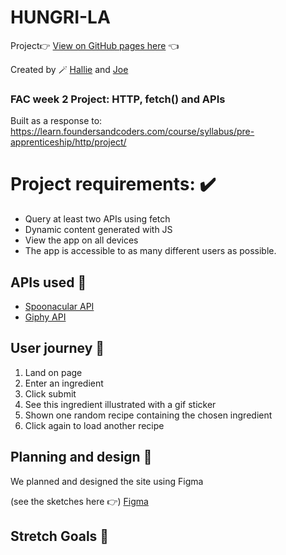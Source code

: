 # HUNGRI-LA

Project👉 [View on GitHub pages here](https://vasystus.github.io/hungri-la/) 👈


Created by 🪄 [Hallie](https://github.com/Vasystus) and [Joe](https://github.com/joe-dev-public)

### FAC week 2 Project: HTTP, fetch() and APIs
Built as a response to: https://learn.foundersandcoders.com/course/syllabus/pre-apprenticeship/http/project/


# Project requirements: ✔️	

- Query at least two APIs using fetch
- Dynamic content generated with JS
- View the app on all devices
- The app is accessible to as many different users as possible.


## APIs used 📢

- [Spoonacular API](https://spoonacular.com/food-api/docs#Search-Recipes-by-Ingredients)
- [Giphy API](https://developers.giphy.com/)


## User journey 📝

1. Land on page
2. Enter an ingredient
3. Click submit
4. See this ingredient illustrated with a gif sticker
5. Shown one random recipe containing the chosen ingredient
6. Click again to load another recipe

## Planning and design 🎨

We planned and designed the site using Figma

(see the sketches here 👉)
[Figma]( https://www.figma.com/file/Csn8nTNbjZbc6PFAfaJgDM/Hungri-la-sketches?node-id=2%3A2)


## Stretch Goals 🏹











